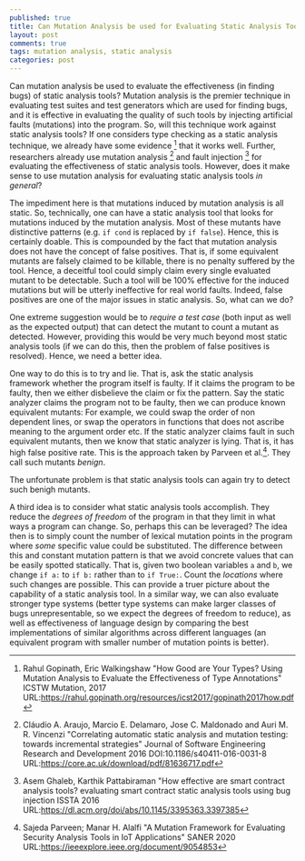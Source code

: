 ```yaml
---
published: true
title: Can Mutation Analysis be used for Evaluating Static Analysis Tools?
layout: post
comments: true
tags: mutation analysis, static analysis
categories: post
---
```


Can mutation analysis be used to evaluate the effectiveness (in finding bugs) of
static analysis tools?  Mutation analysis is the premier technique in evaluating
test suites and test generators which are used for finding bugs, and it is
effective in evaluating the quality of such tools by injecting artificial
faults (mutations) into the program.
So, will this technique work against static analysis tools? If one considers
type checking as a static analysis technique, we already have some evidence [^gopinath2017how] that it works well. Further, researchers already use mutation analysis [^araujo2016correlating] and fault injection [^ghaleb2020how] for evaluating the effectiveness of static analysis tools.
However, does it make sense to use mutation analysis
for evaluating static analysis tools _in general_?

The impediment here is that mutations induced by mutation analysis is all
static.  So, technically, one can have a static analysis tool that looks for
mutations induced by the mutation analysis. Most of these mutants have
distinctive patterns (e.g. `if cond` is replaced by `if false`). Hence, this
is certainly doable.
This is compounded by the fact that mutation analysis does not have the concept
of false positives. That is, if some equivalent mutants are falsely claimed to
be killable, there is no penalty suffered by the tool.
Hence, a deceitful tool could simply claim every single evaluated mutant to
be detectable.
Such a tool will be 100% effective for the induced mutations but will be utterly
ineffective for real world faults. Indeed, false positives are one of the major
issues in static analysis. So, what can we do?

One extreme suggestion would be to _require a test case_  (both input as well as
the expected output) that can detect the mutant to count a mutant as detected.
However, providing this would be very much beyond most static
analysis tools (if we can do this, then the problem of false positives is resolved).
Hence, we need a better idea.

One way to do this is to try and lie. That is, ask the static analysis
framework whether the program itself is faulty. If it claims the program to
be faulty, then we either disbelieve the claim or fix the pattern. Say the
static analyzer claims the program not to be faulty, then we can produce
known equivalent mutants: For example, we could swap the order of non
dependent lines, or swap the operators in functions that does not ascribe
meaning to the argument order etc. If the static analyzer claims fault in
such equivalent mutants, then we know that static analyzer is lying. That is,
it has high false positive rate. This is the approach taken by
Parveen et al.[^parveen2020a]. They call such
mutants *benign*.

The unfortunate problem is that static analysis tools can again try to
detect such benigh mutants.

A third idea is to consider what static analysis tools accomplish. They reduce
the *degrees of freedom* of the program in that they limit in what ways a
program can change. So, perhaps this can be leveraged? The idea then is to
simply count the number of lexical mutation points in the program where *some*
specific value could be substituted. The difference between this and constant
mutation pattern is that we avoid concrete values that can be easily spotted
statically. That is, given two boolean variables `a` and `b`, we change 
`if a:` to `if b:` rather than to `if True:`. Count the *locations* where such
changes are possible. This can provide a truer picture about the capability of
a static analysis tool. In a similar way, we can also evaluate stronger type
systems (better type systems can make larger classes of bugs unrepresentable,
so we expect the degrees of freedom to reduce), as well as effectiveness of
language design by comparing the best implementations of similar algorithms
across different languages (an equivalent program with smaller number of mutation
points is better).

[^gopinath2017how]: Rahul Gopinath, Eric Walkingshaw "How Good are Your Types? Using Mutation Analysis to Evaluate the Effectiveness of Type Annotations" ICSTW Mutation, 2017 URL:<https://rahul.gopinath.org/resources/icst2017/gopinath2017how.pdf>

[^araujo2016correlating]: Cláudio A. Araujo,  Marcio E. Delamaro, Jose C. Maldonado and Auri M. R. Vincenzi "Correlating automatic static analysis and mutation testing: towards incremental strategies" Journal of Software Engineering Research and Development 2016 DOI:10.1186/s40411-016-0031-8 URL:<https://core.ac.uk/download/pdf/81636717.pdf>

[^ghaleb2020how]: Asem  Ghaleb, Karthik Pattabiraman "How effective are smart contract analysis tools? evaluating smart contract static analysis tools using bug injection ISSTA 2016 URL:<https://dl.acm.org/doi/abs/10.1145/3395363.3397385>

[^parveen2020a]: Sajeda Parveen; Manar H. Alalfi "A Mutation Framework for Evaluating Security Analysis Tools in IoT Applications" SANER 2020 URL:<https://ieeexplore.ieee.org/document/9054853>
